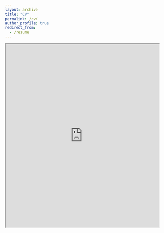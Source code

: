 ```yaml
---
layout: archive
title: "CV"
permalink: /cv/
author_profile: true
redirect_from:
  - /resume
---
```


<iframe src="https://libinutokyo.github.io/files/My_CV.pdf" width="100%" height="600px">
    You can also download the PDF <a href="https://libinutokyo.github.io/files/My_CV.pdf">here</a>.
</iframe>

<!-- 
{% include base_path %}

Education
======
* Ph.D Candidate, Graduate School of Frontier Science, the University of Tokyo, 2023 -- now
* M.Eng., Graduate School of Engineering, the University of Tokyo, 2021 -- 2023
* B.S., Department of Physics, Jilin University, 2017 -- 2021

Work experience
======
* Spring 2024: Academic Pages Collaborator
  * Github University
  * Duties includes: Updates and improvements to template
  * Supervisor: The Users

* Fall 2015: Research Assistant
  * Github University
  * Duties included: Merging pull requests
  * Supervisor: Professor Hub

* Summer 2015: Research Assistant
  * Github University
  * Duties included: Tagging issues
  * Supervisor: Professor Git
  
Skills
======
* Skill 1
* Skill 2
  * Sub-skill 2.1
  * Sub-skill 2.2
  * Sub-skill 2.3
* Skill 3

Publications
======
  <ul>{% for post in site.publications reversed %}
    {% include archive-single-cv.html %}
  {% endfor %}</ul>
  
Talks
======
  <ul>{% for post in site.talks reversed %}
    {% include archive-single-talk-cv.html  %}
  {% endfor %}</ul>
  
Teaching
======
  <ul>{% for post in site.teaching reversed %}
    {% include archive-single-cv.html %}
  {% endfor %}</ul>
  
Service and leadership
======
* Currently signed in to 43 different slack teams -->
